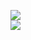 [![](https://img.shields.io/badge/Made%20With-Github%20Spray-lightgrey.svg?style=for-the-badge&logo=github)](https://github.com/Annihil/github-spray#27271)  
[![](https://i.imgur.com/2DrTn0Z.gif)](https://github.com/Annihil/github-spray)